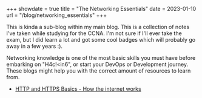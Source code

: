 +++
showdate = true
title = "The Networking Essentials"
date = 2023-01-10
url = "/blog/networking_essentials"
+++

This is kinda a sub-blog within my main blog. This is a collection of notes I've taken while studying for the CCNA. I'm not sure if I'll ever take the exam, but I did learn a lot and got some cool badges which will probably go away in a few years :).

Networking knowledge is one of the most basic skills you must have before embarking on "H4c!<in6", or start your DevOps or Development journey. These blogs might help you with the correct amount of resources to learn from.

- [HTTP and HTTPS Basics - How the internet works](/blog/http_basics)